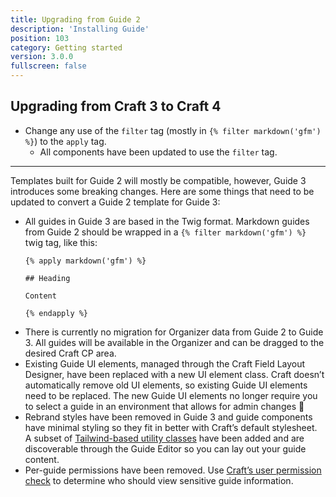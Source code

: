 ```yaml
---
title: Upgrading from Guide 2
description: 'Installing Guide'
position: 103
category: Getting started
version: 3.0.0
fullscreen: false
---
```


## Upgrading from Craft 3 to Craft 4

- Change any use of the `filter` tag (mostly in `{% filter markdown('gfm') %}`) to the `apply` tag.
  - All components have been updated to use the `filter` tag.

---

Templates built for Guide 2 will mostly be compatible, however, Guide 3 introduces some breaking changes. Here are some things that need to be updated to convert a Guide 2 template for Guide 3:

- All guides in Guide 3 are based in the Twig format. Markdown guides from Guide 2 should be wrapped in a `{% filter markdown('gfm') %}` twig tag, like this:
    ```twig
    {% apply markdown('gfm') %}
    
    ## Heading
    
    Content
    
    {% endapply %}
    ```
- There is currently no migration for Organizer data from Guide 2 to Guide 3. All guides will be available in the Organizer and can be dragged to the desired Craft CP area.
- Existing Guide UI elements, managed through the Craft Field Layout Designer, have been replaced with a new UI element class. Craft doesn’t automatically remove old UI elements, so existing Guide UI elements need to be replaced.
  <alert type="info">
  The new Guide UI elements no longer require you to select a guide in an environment that allows for admin changes 🎉
  </alert>
- Rebrand styles have been removed in Guide 3 and guide components have minimal styling so they fit in better with Craft’s default stylesheet. A subset of [Tailwind-based utility classes](https://tailwindcss.com) have been added and are discoverable through the Guide Editor so you can lay out your guide content.
- Per-guide permissions have been removed. Use [Craft’s user permission check](https://craftcms.com/docs/3.x/user-management.html#checking-permissions) to determine who should view sensitive guide information.